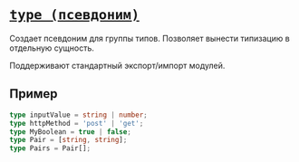 # [`type (псевдоним)`](../index.md/#специальные-типы)

Создает псевдоним для группы типов. Позволяет вынести типизацию в отдельную сущность.

Поддерживают стандартный экспорт/импорт модулей.

## Пример

```ts
type inputValue = string | number;
type httpMethod = 'post' | 'get';
type MyBoolean = true | false;
type Pair = [string, string];
type Pairs = Pair[];
```








